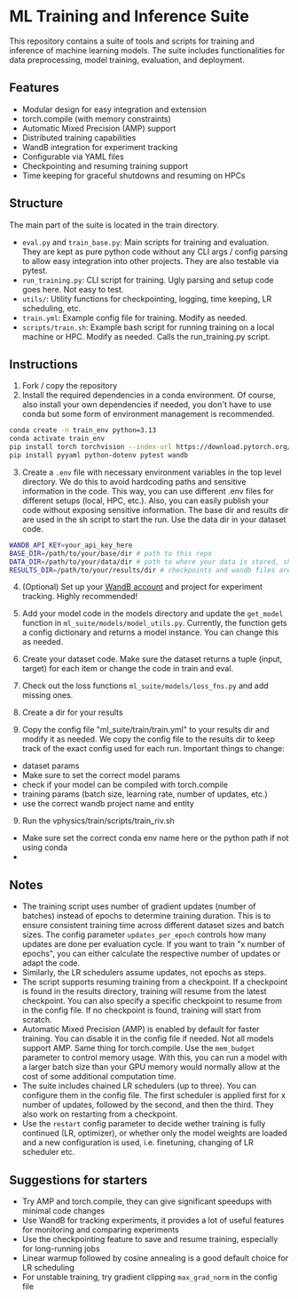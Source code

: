 # ML Training and Inference Suite

This repository contains a suite of tools and scripts for training and inference of machine learning models.
The suite includes functionalities for data preprocessing, model training, evaluation, and deployment.

## Features
- Modular design for easy integration and extension
- torch.compile (with memory constraints)
- Automatic Mixed Precision (AMP) support
- Distributed training capabilities
- WandB integration for experiment tracking
- Configurable via YAML files
- Checkpointing and resuming training support
- Time keeping for graceful shutdowns and resuming on HPCs

## Structure

The main part of the suite is located in the train directory.
- `eval.py` and `train_base.py`: Main scripts for training and evaluation. They are kept as pure python code without any CLI args / config parsing to allow easy integration into other projects. They are also testable via pytest.
- `run_training.py`: CLI script for training. Ugly parsing and setup code goes here. Not easy to test.
- `utils/`: Utility functions for checkpointing, logging, time keeping, LR scheduling, etc.
- `train.yml`: Example config file for training. Modify as needed.
- `scripts/train.sh`: Example bash script for running training on a local machine or HPC. Modify as needed. Calls the run_training.py script.


## Instructions
1. Fork / copy the repository
2. Install the required dependencies in a conda environment. Of course, also install your own dependencies if needed, you don't have to use conda but some form of environment management is recommended.

```bash
conda create -n train_env python=3.13
conda activate train_env
pip install torch torchvision --index-url https://download.pytorch.org/whl/cu129
pip install pyyaml python-dotenv pytest wandb
```

3. Create a ``.env`` file with necessary environment variables in the top level directory. We do this to avoid hardcoding paths and sensitive information in the code. This way, you can use different .env files for different setups (local, HPC, etc.). Also, you can easily publish your code without exposing sensitive information. The base dir and results dir are used in the sh script to start the run. Use the data dir in your dataset code.

```bash
WANDB_API_KEY=your_api_key_here
BASE_DIR=/path/to/your/base/dir # path to this repo
DATA_DIR=/path/to/your/data/dir # path to where your data is stored, should be reused
RESULTS_DIR=/path/to/your/results/dir # checkpoints and wandb files are stored here
```

4. (Optional) Set up your [WandB account](https://wandb.ai/site/models/) and project for experiment tracking. Highly recommended!
5. Add your model code in the models directory and update the ``get_model`` function in `ml_suite/models/model_utils.py`. Currently, the function gets a config dictionary and returns a model instance. You can change this as needed.
6. Create your dataset code. Make sure the dataset returns a tuple (input, target) for each item or change the code in train and eval.
7. Check out the loss functions `ml_suite/models/loss_fns.py` and add missing ones.

7. Create a dir for your results
8. Copy the config file "ml_suite/train/train.yml" to your results dir and modify it as needed. We copy the config file to the results dir to keep track of the exact config used for each run. Important things to change:
- dataset params
- Make sure to set the correct model params
- check if your model can be compiled with torch.compile
- training params (batch size, learning rate, number of updates, etc.)
- use the correct wandb project name and entity

9. Run the vphysics/train/scripts/train_riv.sh
- Make sure set the correct conda env name here or the python path if not using conda
-

## Notes

- The training script uses number of gradient updates (number of batches) instead of epochs to determine training duration. This is to ensure consistent training time across different dataset sizes and batch sizes. The config parameter `updates_per_epoch` controls how many updates are done per evaluation cycle. If you want to train "x number of epochs", you can either calculate the respective number of updates or adapt the code.
- Similarly, the LR schedulers assume updates, not epochs as steps.
- The script supports resuming training from a checkpoint. If a checkpoint is found in the results directory, training will resume from the latest checkpoint. You can also specify a specific checkpoint to resume from in the config file. If no checkpoint is found, training will start from scratch.
- Automatic Mixed Precision (AMP) is enabled by default for faster training. You can disable it in the config file if needed. Not all models support AMP. Same thing for torch.compile. Use the ``mem_budget`` parameter to control memory usage. With this, you can run a model with a larger batch size than your GPU memory would normally allow at the cost of some additional computation time.
- The suite includes chained LR schedulers (up to three). You can configure them in the config file. The first scheduler is applied first for x number of updates, followed by the second, and then the third. They also work on restarting from a checkpoint.
- Use the ``restart`` config parameter to decide wether training is fully continued (LR, optimizer), or whether only the model weights are loaded and a new configuration is used, i.e. finetuning, changing of LR scheduler etc.


## Suggestions for starters

- Try AMP and torch.compile, they can give significant speedups with minimal code changes
- Use WandB for tracking experiments, it provides a lot of useful features for monitoring and comparing experiments
- Use the checkpointing feature to save and resume training, especially for long-running jobs
- Linear warmup followed by cosine annealing is a good default choice for LR scheduling
- For unstable training, try gradient clipping ``max_grad_norm`` in the config file
